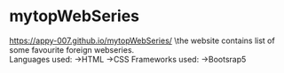# mytopWebSeries
https://appy-007.github.io/mytopWebSeries/ \the website contains  list of some favourite foreign webseries.<br/>
Languages used:
->HTML
->CSS
Frameworks used:
->Bootsrap5

